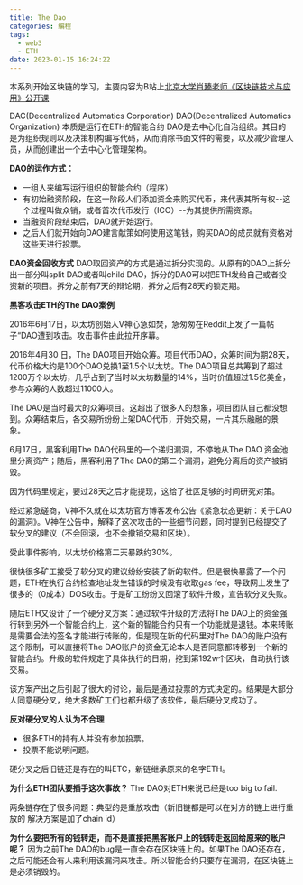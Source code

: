 ```yaml
---
title: The Dao
categories: 编程
tags:
  - web3
  - ETH
date: 2023-01-15 16:24:22
---
```


本系列开始区块链的学习，主要内容为B站上[北京大学肖臻老师《区块链技术与应用》公开课](https://www.bilibili.com/video/BV1Vt411X7JF?p=1&vd_source=22653c02dfbe0c9c7bb4a200eb87fe4e)

DAC(Decentralized Automatics Corporation)
DAO(Decentralized Automatics Organization) 本质是运行在ETH的智能合约
DAO是去中心化自治组织。其目的是为组织规则以及决策机构编写代码，从而消除书面文件的需要，以及减少管理人员，从而创建出一个去中心化管理架构。

**DAO的运作方式：**
- 一组人来编写运行组织的智能合约（程序）
- 有初始融资阶段，在这一阶段人们添加资金来购买代币，来代表其所有权--这个过程叫做众销，或者首次代币发行（ICO）--为其提供所需资源。
- 当融资阶段结束后，DAO就开始运行。
- 之后人们就开始向DAO建言献策如何使用这笔钱，购买DAO的成员就有资格对这些天进行投票。

**DAO资金回收方式**
DAO取回资产的方式是通过拆分实现的。从原有的DAO上拆分出一部分叫split DAO或者叫child DAO，拆分的DAO可以把ETH发给自己或者投资新的项目。拆分之前有7天的辩论期，拆分之后有28天的锁定期。

**黑客攻击ETH的The DAO案例**

2016年6月17日，以太坊创始人V神心急如焚，急匆匆在Reddit上发了一篇帖子“DAO遭到攻击。攻击事件由此拉开序幕。

2016年4月30 日，The DAO项目开始众筹。项目代币DAO，众筹时间为期28天，代币价格大约是100个DAO兑换1至1.5个以太坊。The DAO项目总共筹到了超过1200万个以太坊，几乎占到了当时以太坊数量的14%，当时价值超过1.5亿美金，参与众筹的人数超过11000人。

The DAO是当时最大的众筹项目。这超出了很多人的想象，项目团队自己都没想到。众筹结束后，各交易所纷纷上架DAO代币，开始交易，一片其乐融融的景象。

6月17日，黑客利用The DAO代码里的一个递归漏洞，不停地从The DAO 资金池里分离资产；随后，黑客利用了The DAO的第二个漏洞，避免分离后的资产被销毁。

因为代码里规定，要过28天之后才能提现，这给了社区足够的时间研究对策。

经过紧急磋商，V神不久就在以太坊官方博客发布公告《紧急状态更新：关于DAO的漏洞》。V神在公告中，解释了这次攻击的一些细节问题，同时提到已经提交了软分叉的建议（不会回滚，也不会撤销交易和区块）。

受此事件影响，以太坊价格第二天暴跌约30%。

很快很多矿工接受了软分叉的建议纷纷安装了新的软件。但是很快暴露了一个问题，ETH在执行合约检查地址发生错误的时候没有收取gas fee，导致网上发生了很多的（0成本）DOS攻击。于是矿工纷纷又回滚了软件升级，宣告软分叉失败。

随后ETH又设计了一个硬分叉方案：通过软件升级的方法将The DAO上的资金强行转到另外一个智能合约上，这个新的智能合约只有一个功能就是退钱。本来转账是需要合法的签名才能进行转账的，但是现在新的代码里对The DAO的账户没有这个限制，可以直接将The DAO账户的资金无论本人是否同意都转移到一个新的智能合约。升级的软件规定了具体执行的日期，挖到第192w个区块，自动执行该交易。

该方案产出之后引起了很大的讨论，最后是通过投票的方式决定的。结果是大部分人同意硬分叉，绝大多数矿工们也都升级了该软件，最后硬分叉成功了。

**反对硬分叉的人认为不合理**
- 很多ETH的持有人并没有参加投票。
- 投票不能说明问题。

硬分叉之后旧链还是存在的叫ETC，新链继承原来的名字ETH。

**为什么ETH团队要插手这次事故？**
The DAO对ETH来说已经是too big to fail.

两条链存在了很多问题：典型的是重放攻击（新旧链都是可以在对方的链上进行重放的 解决方案是加了chain id）

**为什么要把所有的钱转走，而不是直接把黑客账户上的钱转走返回给原来的账户呢？**
因为之前The DAO的bug是一直会存在区块链上的。如果The DAO还存在，之后可能还会有人来利用该漏洞来攻击。所以智能合约只要存在漏洞，在区块链上是必须销毁的。
